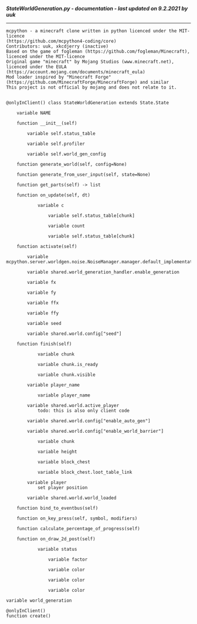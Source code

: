 ***StateWorldGeneration.py - documentation - last updated on 9.2.2021 by uuk***
___

    mcpython - a minecraft clone written in python licenced under the MIT-licence 
    (https://github.com/mcpython4-coding/core)
    Contributors: uuk, xkcdjerry (inactive)
    Based on the game of fogleman (https://github.com/fogleman/Minecraft), licenced under the MIT-licence
    Original game "minecraft" by Mojang Studios (www.minecraft.net), licenced under the EULA
    (https://account.mojang.com/documents/minecraft_eula)
    Mod loader inspired by "Minecraft Forge" (https://github.com/MinecraftForge/MinecraftForge) and similar
    This project is not official by mojang and does not relate to it.


    @onlyInClient() class StateWorldGeneration extends State.State

        variable NAME

        function __init__(self)

            variable self.status_table

            variable self.profiler

            variable self.world_gen_config

        function generate_world(self, config=None)

        function generate_from_user_input(self, state=None)

        function get_parts(self) -> list

        function on_update(self, dt)

                variable c

                    variable self.status_table[chunk]

                    variable count

                    variable self.status_table[chunk]

        function activate(self)

            variable mcpython.server.worldgen.noise.NoiseManager.manager.default_implementation

            variable shared.world_generation_handler.enable_generation

            variable fx

            variable fy

            variable ffx

            variable ffy

            variable seed

            variable shared.world.config["seed"]

        function finish(self)

                variable chunk

                variable chunk.is_ready

                variable chunk.visible

            variable player_name

                variable player_name

            variable shared.world.active_player
                todo: this is also only client code

            variable shared.world.config["enable_auto_gen"]

            variable shared.world.config["enable_world_barrier"]

                variable chunk

                variable height

                variable block_chest

                variable block_chest.loot_table_link

            variable player
                set player position

            variable shared.world.world_loaded

        function bind_to_eventbus(self)

        function on_key_press(self, symbol, modifiers)

        function calculate_percentage_of_progress(self)

        function on_draw_2d_post(self)

                variable status

                    variable factor

                    variable color

                    variable color

                    variable color

    variable world_generation

    @onlyInClient()
    function create()